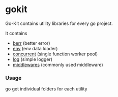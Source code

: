 # gokit

Go-Kit contains utility libraries for every go project. 

It contains 

- [berr](https://github.com/anuragsarkar97/gokit/tree/master/berr) (better error) 
- [env](https://github.com/anuragsarkar97/gokit/tree/master/env) (env data loader)
- [concurrent](https://github.com/anuragsarkar97/gokit/tree/master/concurrent) (single function worker pool)
- [log](https://github.com/anuragsarkar97/gokit/tree/master/log) (simple logger)
- [middlewares](https://github.com/anuragsarkar97/gokit/tree/master/middlewares) (commonly used middleware)


### Usage 

go get individual folders for each utility 
